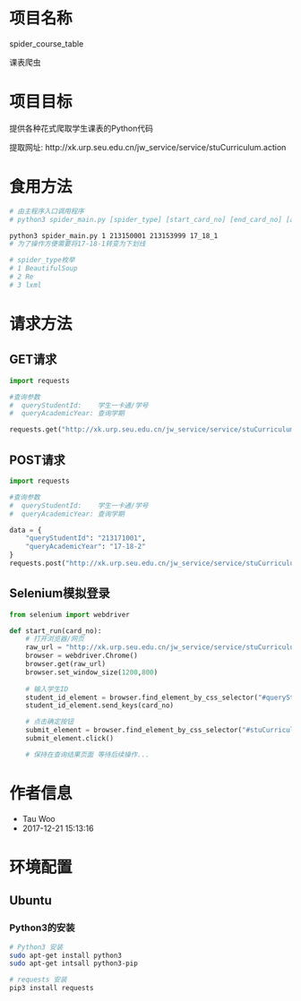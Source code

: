# 项目名称
spider_course_table
<p>
课表爬虫

# 项目目标
提供各种花式爬取学生课表的Python代码
<p>
提取网址: http://xk.urp.seu.edu.cn/jw_service/service/stuCurriculum.action
<p>

# 食用方法
```sh
# 由主程序入口调用程序
# python3 spider_main.py [spider_type] [start_card_no] [end_card_no] [academic_year(optional)]

python3 spider_main.py 1 213150001 213153999 17_18_1
# 为了操作方便需要将17-18-1转变为下划线

# spider_type枚举
# 1 BeautifulSoup
# 2 Re
# 3 lxml
```

# 请求方法
## GET请求
```py
import requests

#查询参数
#  queryStudentId:    学生一卡通/学号
#  queryAcademicYear: 查询学期

requests.get("http://xk.urp.seu.edu.cn/jw_service/service/stuCurriculum.action?queryStudentId=213171001&queryAcademicYear=17-18-2")
```
## POST请求
```py
import requests

#查询参数
#  queryStudentId:    学生一卡通/学号
#  queryAcademicYear: 查询学期

data = {
    "queryStudentId": "213171001",
    "queryAcademicYear": "17-18-2"
}
requests.post("http://xk.urp.seu.edu.cn/jw_service/service/stuCurriculum.action",data=data)
```

## Selenium模拟登录
```py
from selenium import webdriver

def start_run(card_no):
    # 打开浏览器/网页
    raw_url = "http://xk.urp.seu.edu.cn/jw_service/service/stuCurriculum.action"
    browser = webdriver.Chrome()
    browser.get(raw_url)
    browser.set_window_size(1200,800)
    
    # 输入学生ID
    student_id_element = browser.find_element_by_css_selector("#queryStudentId")
    student_id_element.send_keys(card_no)

    # 点击确定按钮
    submit_element = browser.find_element_by_css_selector("#stuCurriculum_0")
    submit_element.click()

    # 保持在查询结果页面 等待后续操作...
```
# 作者信息
- Tau Woo
- 2017-12-21 15:13:16

# 环境配置
## Ubuntu
### Python3的安装
```sh
# Python3 安装
sudo apt-get install python3
sudo apt-get intsall python3-pip

# requests 安装
pip3 install requests
```